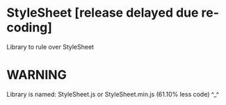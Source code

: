 # StyleSheet [release delayed due re-coding]
Library to rule over StyleSheet
<script src="https://raw.githubusercontent.com/hyp3rfury/StyleSheet/master/StyleSheet.min.js" type="text/javascript"></script>
# WARNING
Library is named: StyleSheet.js or StyleSheet.min.js (61.10% less code) ^_^
